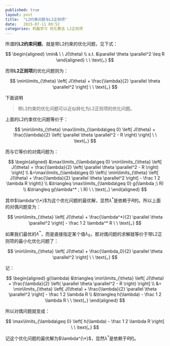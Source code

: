 ```yaml
---
published: true
layout: post
title:  "L2约束问题与L2正则项"
date:   2015-07-11 09:52
categories: 机器学习 优化算法 L2正则项
---
```


所谓的**L2约束问题**，就是带L2约束的优化问题，见下式：

$$
\begin{aligned}
\min& \ \ J(\theta) \\
s.t. &\parallel \theta \parallel^2 \leq R
\end{aligned} \ \ \text{。} 
$$

而带**L2正则项**的优化问题则为：

$$
\min\limits_{\theta} \left[ J(\theta) + \frac{\lambda}{2} \parallel \theta \parallel^2 \right] \ \ \text{。} 
$$

下面说明

> 带L2约束的优化问题可以近似转化为L2正则项的优化问题。

上面的L2约束优化问题等价于：

$$
\min\limits_{\theta} \max\limits_{\lambda\geq 0} \left[ J(\theta) + \frac{\lambda}{2} \left( \parallel \theta \parallel^2 - R \right) \right] \ \ \text{。} 
$$

而与它等价的对偶问题为：

$$
\begin{aligned}
&\max\limits_{\lambda\geq 0} \min\limits_{\theta} \left[ J(\theta) + \frac{\lambda}{2} \left( \parallel \theta \parallel^2 - R \right) \right] \\
&=\max\limits_{\lambda\geq 0} \left\{ \min\limits_{\theta} \left[ J(\theta) + \frac{\lambda}{2}  \parallel \theta \parallel^2 \right] - \frac 1 2 \lambda R \right\} \\
&\triangleq \max\limits_{\lambda\geq 0} g(\lambda ;\ R) \\
&\triangleq g(\lambda^* ; \ R) \ \ \text{，} 
\end{aligned}
$$

其中$\lambda^{\*}$为这个优化问题的最优解，显然$\lambda^*$是依赖于$R$的。所以上面的对偶问题变为：

$$
\min\limits_{\theta} \left[ J(\theta) + \frac{\lambda^*}{2}  \parallel \theta \parallel^2 \right] - \frac 1 2 \lambda^* R \ \ \text{。} 
$$

如果我们最优的$\lambda^*$，而是直接指定某个值$\lambda_0$，那对偶问题的求解就等价于带L2正则项的最小化优化问题了：

$$
\min\limits_{\theta} \left[ J(\theta) + \frac{\lambda_0}{2} \parallel \theta \parallel^2 \right] \ \ \text{。} 
$$



记：

$$
\begin{aligned}
g(\lambda) &\triangleq \min\limits_{\theta} \left[ J(\theta) + \frac{\lambda}{2} \left( \parallel \theta \parallel^2 - R \right) \right] \\
&= \min\limits_{\theta} \left[ J(\theta) + \frac{\lambda}{2}  \parallel \theta \parallel^2 \right] - \frac 1 2 \lambda R \\
&\triangleq h(\lambda) - \frac 1 2 \lambda R \ \ \text{。} 
\end{aligned}
$$

所以对偶问题就变成：

$$
\max\limits_{\lambda\geq 0} \left[ h(\lambda) - \frac 1 2 \lambda R \right] \ \ \text{。}
$$

记这个优化问题的最优解为$\lambda^{\*}$，显然$\lambda^*$是依赖于$R$的。



